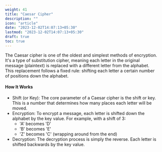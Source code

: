 ```yaml
---
weight: 41
title: "Caesar Cipher"
description: ""
icon: "article"
date: "2023-12-02T14:07:13+05:30"
lastmod: "2023-12-02T14:07:13+05:30"
draft: true
toc: true
---
```


The Caesar cipher is one of the oldest and simplest methods of encryption. It's a type of substitution cipher, meaning each letter in the original message (plaintext) is replaced with a different letter from the alphabet. This replacement follows a fixed rule: shifting each letter a certain number of positions down the alphabet.

#### How It Works

* Shift (or Key): The core parameter of a Caesar cipher is the shift or key. This is a number that determines how many places each letter will be moved.
* Encryption: To encrypt a message, each letter is shifted down the alphabet by the key value. For example, with a shift of 3:
    * 'A' becomes 'D'
    * 'B' becomes 'E'
    * 'Z' becomes 'C' (wrapping around from the end)
* Decryption: The decryption process is simply the reverse. Each letter is shifted backwards by the key value.
